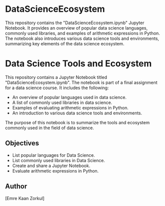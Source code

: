 # DataScienceEcosystem
This repository contains the "DataScienceEcosystem.ipynb" Jupyter Notebook. It provides an overview of popular data science languages, commonly used libraries, and examples of arithmetic expressions in Python. The notebook also introduces various data science tools and environments, summarizing key elements of the data science ecosystem.
# Data Science Tools and Ecosystem

This repository contains a Jupyter Notebook titled "DataScienceEcosystem.ipynb". The notebook is part of a final assignment for a data science course. It includes the following:

- An overview of popular languages used in data science.
- A list of commonly used libraries in data science.
- Examples of evaluating arithmetic expressions in Python.
- An introduction to various data science tools and environments.

The purpose of this notebook is to summarize the tools and ecosystem commonly used in the field of data science.

## Objectives

- List popular languages for Data Science.
- List commonly used libraries in Data Science.
- Create and share a Jupyter Notebook.
- Evaluate arithmetic expressions in Python.

## Author

[Emre Kaan Zorkul]
